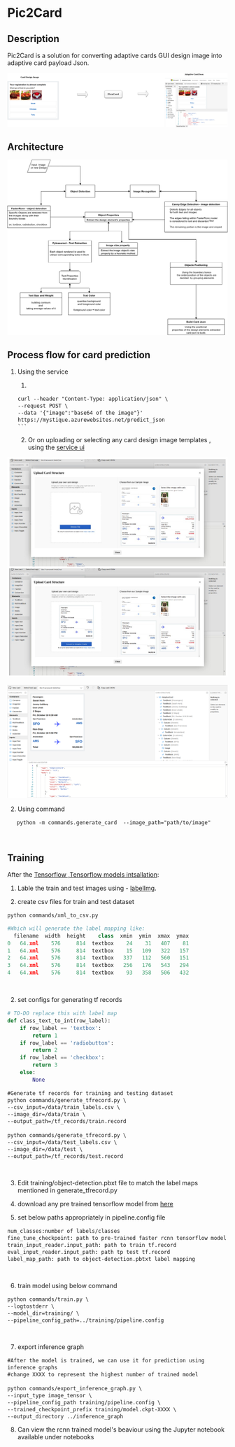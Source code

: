 # Pic2Card
## Description
Pic2Card is a solution for converting adaptive cards GUI design image into adaptive card payload Json.




![Pic2Card](./images/pic2card.png)


## Architecture
![Prediction Architecture](./images/architecture.png)




## Process flow for card prediction
1. Using the service
     1. ``` shell
       curl --header "Content-Type: application/json" \
       --request POST \
       --data '{"image":"base64 of the image"}'
       https://mystique.azurewebsites.net/predict_json
       ```
     2.  Or on uploading or selecting any card design image templates , using the [service ui](https://mystique-app.azurewebsites.net/)




![Working Screenshot](./images/working1.jpg)





![Working Screenshot](./images/working2.png)



2. Using command

```
   python -m commands.generate_card  --image_path="path/to/image"
```

   ​
## Training 
After the [Tensorflow ,Tensorflow models intsallation](https://tensorflow-object-detection-api-tutorial.readthedocs.io/en/latest/install.html):

1. Lable the  train and test images using - [labelImg](https://github.com/tzutalin/labelImg).

1. create csv files for train and test dataset

  ```shell
  python commands/xml_to_csv.py
  ```

  ```python
  #Which will generate the label mapping like:
    filename  width  height    class  xmin  ymin  xmax  ymax
  0   64.xml    576     814  textbox    24    31   407    81
  1   64.xml    576     814  textbox    15   109   322   157
  2   64.xml    576     814  textbox   337   112   560   151
  3   64.xml    576     814  textbox   256   176   543   294
  4   64.xml    576     814  textbox    93   358   506   432
  ```

  ​

2. set configs for generating tf records

  ```python
  # TO-DO replace this with label map
  def class_text_to_int(row_label):
      if row_label == 'textbox':
          return 1
      if row_label == 'radiobutton':
          return 2
      if row_label == 'checkbox':
          return 3
      else:
          None
  ```

  ```shell
  #Generate tf records for training and testing dataset
  python commands/generate_tfrecord.py \
  --csv_input=/data/train_labels.csv \
  --image_dir=/data/train \
  --output_path=/tf_records/train.record

  python commands/generate_tfrecord.py \
  --csv_input=/data/test_labels.csv \
  --image_dir=/data/test \
  --output_path=/tf_records/test.record

  ```

  ​

3. Edit training/object-detection.pbxt file to match the label maps mentioned in generate_tfrecord.py

4. download any pre trained tensorflow model from [here](https://github.com/tensorflow/models/blob/master/research/object_detection/g3doc/detection_model_zoo.md) 

5. set below paths appropriately in pipeline.config file

  ```
  num_classes:number of labels/classes
  fine_tune_checkpoint: path to pre-trained faster rcnn tensorflow model
  train_input_reader.input_path: path to train tf.record
  eval_input_reader.input_path: path tp test tf.record
  label_map_path: path to object-detection.pbtxt label mapping 
  ```

  ​

6. train model using below command 

  ```shell
  python commands/train.py \
  --logtostderr \
  --model_dir=training/ \
  --pipeline_config_path=../training/pipeline.config
  ```

  ​

7. export inference graph

  ```shell
  #After the model is trained, we can use it for prediction using inference graphs
  #change XXXX to represent the highest number of trained model 

  python commands/export_inference_graph.py \
  --input_type image_tensor \
  --pipeline_config_path training/pipeline.config \
  --trained_checkpoint_prefix training/model.ckpt-XXXX \
  --output_directory ../inference_graph
  ```

8. Can view the rcnn trained model's beaviour using the Jupyter notebook available under notebooks

  ​



